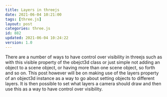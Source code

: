 ```yaml
---
title: Layers in threejs
date: 2021-06-04 10:21:00
tags: [three.js]
layout: post
categories: three.js
id: 882
updated: 2021-06-04 10:24:22
version: 1.0
---
```


There are a number of ways to have control over visibility in threejs such as with this visible property of the obejct3d class or just simple not adding an object to a scene object, or having more than one scene object, so forth and so on. This post however will be on making use of the layers property of an object3d instance as a way to go about setting objects to different layers. It is then possible to set what layers a camera should draw and then use this as a way to have control over visibility.

<!-- more -->
